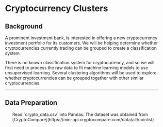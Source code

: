 # Cryptocurrency Clusters

## Background
A prominent investment bank, is interested in offering a new cryptocurrency investment portfolio for its customers. We will be helping determine whether cryptocurrencies currently trading can be grouped to create a classification system.

There is no known classification system for cryptocurrency, and so we will first need to process the raw data to fit machine learning models to use unsupervised learning. Several clustering algorithms will be used to explore whether cryptocurrencies can be grouped together with other similar cryptocurrencies.

<hr>

## Data Preparation
<ul>Read `crypto_data.csv` into Pandas. The dataset was obtained from [CryptoCompare](https://min-api.cryptocompare.com/data/all/coinlist)</ul>